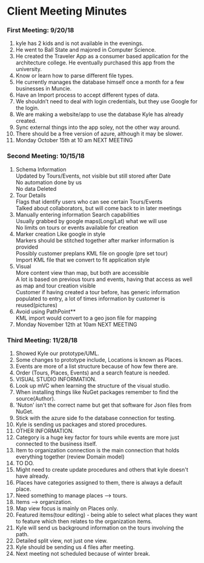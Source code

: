 # Client Meeting Minutes 

### First Meeting: 9/20/18
1. kyle has 2 kids and is not available in the evenings.
2. He went to Ball State and majored in Computer Science.
3. He created the Traveler App as a consumer based application for the architecture college. He eventually purchased this app from the university.
4. Know or learn how to parse different file types.
5. He currently manages the database himself once a month for a few businesses in Muncie.
6. Have an Import process to accept different types of data.
7. We shouldn’t need to deal with login credentials, but they use Google for the login.
8. We are making a website/app to use the database Kyle has already created. 
9. Sync external things into the app soley, not the other way around.
10. There should be a free version of azure, although it may be slower.
11. Monday October 15th at 10 am NEXT MEETING


### Second Meeting: 10/15/18
1. Schema Information  
Updated by Tours/Events, not visible but still stored after Date  
No automation done by us  
No data Deleted  
2. Tour Details  
Flags that identify users who can see certain Tours/Events  
Talked about collaborators, but will come back to in later meetings
3. Manually entering information
Search capabilities  
Usually grabbed by google maps(Long/Lat) what we will use  
No limits on tours or events available for creation  
4. Marker creation
Like google in style  
Markers should be stitched together after marker information is provided  
Possibly customer preplans KML file on google (pre set tour)  
Import KML file that we convert to fit application style
5. Visual  
More content view than map, but both are accessible  
A lot is based on previous tours and events, having that access as well as map and tour creation visible   
Customer if having created a tour before, has generic information populated to entry, a lot of times information by customer   is reused(pictures)  
6. Avoid using PathPoint**  
KML import would convert to a geo json file for mapping
7. Monday November 12th at 10am NEXT MEETING


### Third Meeting: 11/28/18
1. Showed Kyle our prototype/UML.
2. Some changes to prototype include, Locations is known as Places.
3. Events are more of a list structure because of how few there are.
4. Order (Tours, Places, Events) and a search feature is needed.
5. VISUAL STUDIO INFORMATION.
6. Look up mVC when learning the structure of the visual studio.
7. When installing things like NuGet packages remember to find the source(Author).
8. 'Nuton' isn't the correct name but get that software for Json files from NuGet.
9. Stick with the azure side fo the database connection for testing.
10. Kyle is sending us packages and stored procedures.
11. OTHER INFORMATION.
12. Category is a huge key factor for tours while events are more just connected to the business itself.
13. Item to organization connection is the main connection that holds everything together (review Domain model)
14. TO DO.
15. Might need to create update procedures and others that kyle doesn't have already.
16. Places have categories assigned to them, there is always a default place.
17. Need something to manage places --> tours.
18. Items --> organization.
19. Map view focus is mainly on Places only.
20. Featured items(tour editing) - being able to select what places they want to feature which then relates to the organization items.
21. Kyle will send us background information on the tours involving the path.
22. Detailed split view, not just one view.
23. Kyle should be sending us 4 files after meeting.
24. Next meeting not scheduled because of winter break.
